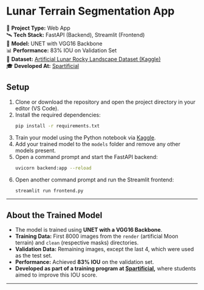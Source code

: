 # **Lunar Terrain Segmentation App**  

🚀 **Project Type:** Web App  
🛰️ **Tech Stack:** FastAPI (Backend), Streamlit (Frontend)  
🧠 **Model:** UNET with VGG16 Backbone  
📊 **Performance:** 83% IOU on Validation Set  
📂 **Dataset:** [Artificial Lunar Rocky Landscape Dataset (Kaggle)](https://www.kaggle.com/datasets/romainpessia/artificial-lunar-rocky-landscape-dataset)  
🎓 **Developed At:** [Spartificial](https://spartificial.com/)  


## **Setup**  
1. Clone or download the repository and open the project directory in your editor (VS Code).  
2. Install the required dependencies:  
   ```bash
   pip install -r requirements.txt
   ```  
3. Train your model using the Python notebook via [Kaggle](https://www.kaggle.com/datasets/romainpessia/artificial-lunar-rocky-landscape-dataset).  
4. Add your trained model to the `models` folder and remove any other models present.  
5. Open a command prompt and start the FastAPI backend:  
   ```bash
   uvicorn backend:app --reload
   ```  
6. Open another command prompt and run the Streamlit frontend:  
   ```bash
   streamlit run frontend.py
   ```  

---

## **About the Trained Model**  
- The model is trained using **UNET with a VGG16 Backbone**.  
- **Training Data:** First 8000 images from the `render` (artificial Moon terrain) and `clean` (respective masks) directories.  
- **Validation Data:** Remaining images, except the last 4, which were used as the test set.  
- **Performance:** Achieved **83% IOU** on the validation set.  
- **Developed as part of a training program at [Spartificial](https://spartificial.com/),** where students aimed to improve this IOU score.  

---
